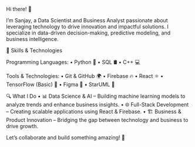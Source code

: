 Hi there! 👋

I’m Sanjay, a Data Scientist and Business Analyst passionate about leveraging technology to drive innovation and impactful solutions. I specialize in data-driven decision-making, predictive modeling, and business intelligence.

🚀 Skills & Technologies

Programming Languages:
	•	Python 🐍
	•	SQL 🛢️
	•	C++ 💻

Tools & Technologies:
	•	Git & GitHub 🌍
	•	Firebase 🔥
	•	React ⚛️
	•	TensorFlow (Basic) 🤖
	•	Figma 🎨
	•	StarUML 📐

🔍 What I Do
	•	📊 Data Science & AI – Building machine learning models to analyze trends and enhance business insights.
	•	🌐 Full-Stack Development – Creating scalable applications using React & Firebase.
	•	🏗️ Business & Product Innovation – Bridging the gap between technology and business to drive growth.

Let’s collaborate and build something amazing! 🚀

<!--
**Sanjay16C/Sanjay16C** is a ✨ _special_ ✨ repository because its `README.md` (this file) appears on your GitHub profile.

Here are some ideas to get you started:

- 🔭 I’m currently working on ...
- 🌱 I’m currently learning ...
- 👯 I’m looking to collaborate on ...
- 🤔 I’m looking for help with ...
- 💬 Ask me about ...
- 📫 How to reach me: ...
- 😄 Pronouns: ...
- ⚡ Fun fact: ...
-->
